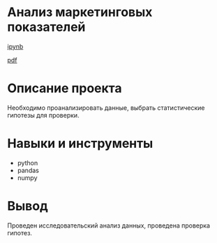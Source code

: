 # Анализ маркетинговых показателей #
[ipynb](https://github.com/zagirovaaa/Portfolio/blob/main/Анализ%20маркетинговых%20показателей/marketing.ipynb)

[pdf](https://github.com/zagirovaaa/Portfolio/blob/main/Анализ%20маркетинговых%20показателей/marketing.pdf)

# Описание проекта #
Необходимо проанализировать данные, выбрать статистические гипотезы для проверки.

# Навыки и инструменты #
- python
- pandas
- numpy

# Вывод #
Проведен исследовательский анализ данных, проведена проверка гипотез.
